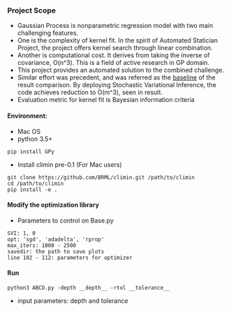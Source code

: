 ### Project Scope
- Gaussian Process is nonparametric regression model with two main challenging features.
- One is the complexity of kernel fit. In the spirit of Automated Statician Project, the project offers kernel search through linear combination.
- Another is computational cost. It derives from taking the inverse of covariance, O(n^3). This is a field of active research in GP domain.
- This project provides an automated solution to the combined challenge.
- Similar effort was precedent, and was referred as the [baseline](http://proceedings.mlr.press/v64/kim_scalable_2016.pdf) of the result comparison. By deploying Stochastic Variational Inference, the code achieves reduction to O(m^3), seen in result.
- Evaluation metric for kernel fit is Bayesian information criteria

#### Environment:

- Mac OS
- python 3.5+
  
```
pip install GPy
```

- Install climin pre-0.1 (For Mac users)
```
git clone https://github.com/BRML/climin.git /path/to/climin
cd /path/to/climin
pip install -e .
```

#### Modify the optimization library

- Parameters to control on Base.py
```
SVI: 1, 0
opt: 'sgd', 'adadelta', 'rprop'
max_iters: 1000 - 2500
savedir: the path to save plots
line 102 - 112: parameters for optimizer
```

#### Run

```
python3 ABCD.py -depth __depth__ -rtol __tolerance__
```
- input parameters: depth and tolerance
